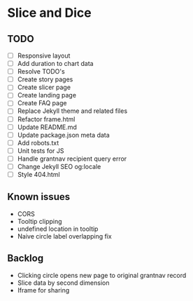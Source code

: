 # Slice and Dice

## TODO

- [ ] Responsive layout
- [ ] Add duration to chart data
- [ ] Resolve TODO's
- [ ] Create story pages
- [ ] Create slicer page
- [ ] Create landing page
- [ ] Create FAQ page
- [ ] Replace Jekyll theme and related files
- [ ] Refactor frame.html
- [ ] Update README.md
- [ ] Update package.json meta data
- [ ] Add robots.txt
- [ ] Unit tests for JS
- [ ] Handle grantnav recipient query error
- [ ] Change Jekyll SEO og:locale
- [ ] Style 404.html

## Known issues

- CORS
- Tooltip clipping
- undefined location in tooltip
- Naive circle label overlapping fix

## Backlog

- Clicking circle opens new page to original grantnav record
- Slice data by second dimension
- Iframe for sharing